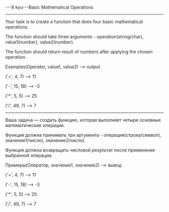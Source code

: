 ---8 kyu---Basic Mathematical Operations

---

Your task is to create a function that does four basic mathematical operations.

The function should take three arguments - operation(string/char), value1(number), value2(number).

The function should return result of numbers after applying the chosen operation.

Examples(Operator, value1, value2) --> output

('+', 4, 7) --> 11

('-', 15, 18) --> -3

('*', 5, 5) --> 25

('/', 49, 7) --> 7

---

Ваша задача — создать функцию, которая выполняет четыре основные математические операции.

Функция должна принимать три аргумента - операция(строка/символ), значение1(число), значение2(число).

Функция должна возвращать числовой результат после применения выбранной операции.

Примеры(Оператор, значение1, значение2) --> вывод

('+', 4, 7) --> 11

('-', 15, 18) --> -3

('*', 5, 5) --> 25

('/', 49, 7) --> 7
